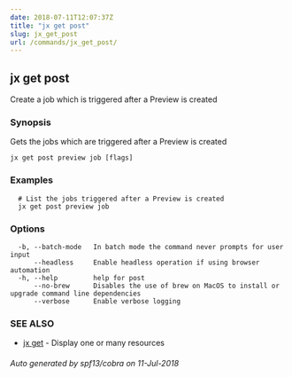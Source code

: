 ```yaml
---
date: 2018-07-11T12:07:37Z
title: "jx get post"
slug: jx_get_post
url: /commands/jx_get_post/
---
```

## jx get post

Create a job which is triggered after a Preview is created

### Synopsis

Gets the jobs which are triggered after a Preview is created

```
jx get post preview job [flags]
```

### Examples

```
  # List the jobs triggered after a Preview is created
  jx get post preview job
```

### Options

```
  -b, --batch-mode   In batch mode the command never prompts for user input
      --headless     Enable headless operation if using browser automation
  -h, --help         help for post
      --no-brew      Disables the use of brew on MacOS to install or upgrade command line dependencies
      --verbose      Enable verbose logging
```

### SEE ALSO

* [jx get](/commands/jx_get/)	 - Display one or many resources

###### Auto generated by spf13/cobra on 11-Jul-2018
